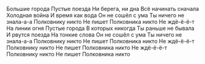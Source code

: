 Большие города
Пустые поезда
Ни берега, ни дна
Всё начинать сначала
Холодная война
И время как вода
Он не сошёл с ума
Ты ничего не знала-а-а
Полковнику никто
Не пишет
Полковника никто
Не ждё-ё-ё-т
На линии огня
Пустые города
В которых никогда
Ты раньше не бывала
И рвутся поезда
На тонкие слова
Он не сошёл с ума
Ты ничего не знала-а-а
Полковнику никто
Не пишет
Полковника никто
Не ждё-ё-ё-т
Полковнику никто
Не пишет
Полковника никто
Не ждё-ё-ё-т
Полковнику никто
Не пишет
Полковника никто
